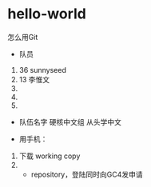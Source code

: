 # hello-world
怎么用Git
- 队员
1. 36 sunnyseed
2. 13 李惟文
3. 
4. 
5. 

- 队伍名字
硬核中文组
从头学中文

* 用手机：
1. 下载 working copy
2. + repository，登陆同时向GC4发申请